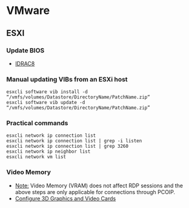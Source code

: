 # VMware

## ESXI
### Update BIOS
- [IDRAC8](https://www.dell.com/community/PowerEdge-Hardware-General/RAC0613-The-uploaded-file-is-invalid-iDRAC-update-issue/td-p/7788739)

### Manual updating VIBs from an ESXi host
````powersell
esxcli software vib install -d “/vmfs/volumes/Datastore/DirectoryName/PatchName.zip“
esxcli software vib update -d “/vmfs/volumes/Datastore/DirectoryName/PatchName.zip”
````

### Practical commands
````powersell
esxcli network ip connection list
esxcli network ip connection list | grep -i listen
esxcli network ip connection list | grep 3260
esxcli network ip neighbor list
esxcli network vm list
````

### Video Memory
- [Note:](https://kb.vmware.com/s/article/1031002) Video Memory (VRAM) does not affect RDP sessions and the above steps are only applicable for connections through PCOIP.
- [Configure 3D Graphics and Video Cards](https://docs.vmware.com/en/VMware-vSphere/7.0/com.vmware.vsphere.vm_admin.doc/GUID-E03ED27D-E469-4115-80E1-435125D6168B.html)

